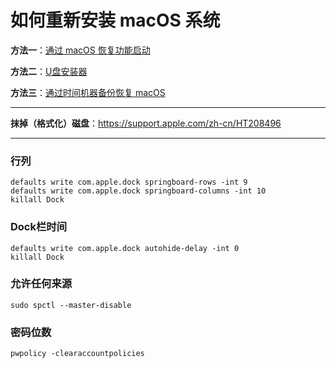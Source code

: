# 如何重新安装 macOS 系统

**方法一**：[通过 macOS 恢复功能启动](https://support.apple.com/zh-cn/HT204904)

**方法二**：[U盘安装器](https://support.apple.com/zh-cn/HT201372)

**方法三**：[通过时间机器备份恢复 macOS](https://support.apple.com/zh-cn/HT203981)

---

**抹掉（格式化）磁盘**：https://support.apple.com/zh-cn/HT208496

---

### 行列

```
defaults write com.apple.dock springboard-rows -int 9 
defaults write com.apple.dock springboard-columns -int 10
killall Dock
```

### Dock栏时间
```
defaults write com.apple.dock autohide-delay -int 0
killall Dock
```


### 允许任何来源
```
sudo spctl --master-disable
```


### 密码位数
```
pwpolicy -clearaccountpolicies
```



